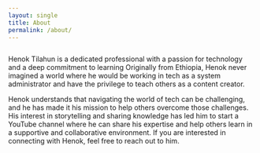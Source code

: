 ```yaml
---
layout: single
title: About
permalink: /about/
---
```


<figure style="width: 300px" class="align-right">
  <img src="{{ site.url }}{{ site.baseurl }}/assets/images/henok-tilahun-01.jpg" alt="">
</figure> 

Henok Tilahun is a dedicated professional with a passion for technology and a deep commitment to learning Originally from Ethiopia, Henok never imagined a world where he would be working in tech as a system administrator and have the privilege to teach others as a content creator.

Henok understands that navigating the world of tech can be challenging, and he has made it his mission to help others overcome those challenges. His interest in storytelling and sharing knowledge has led him to start a YouTube channel where he can share his expertise and help others learn in a supportive and collaborative environment. If you are interested in connecting with Henok, feel free to reach out to him.